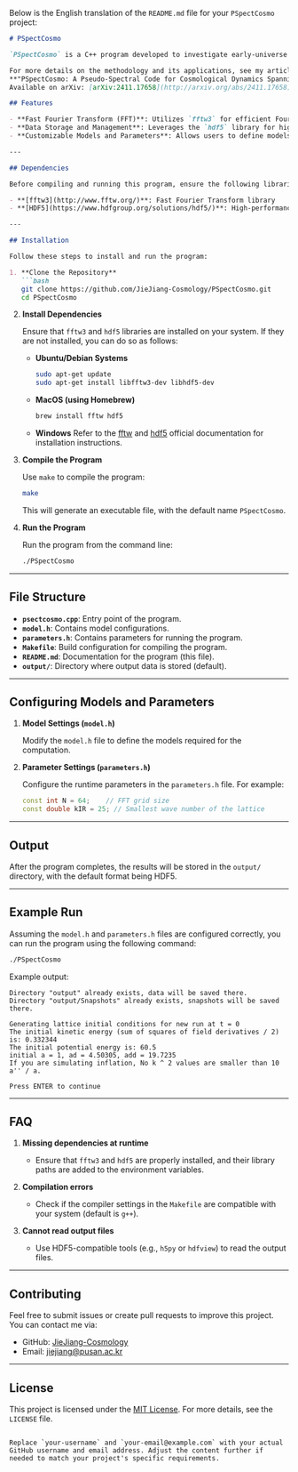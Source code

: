 Below is the English translation of the `README.md` file for your `PSpectCosmo` project:

```markdown
# PSpectCosmo

`PSpectCosmo` is a C++ program developed to investigate early-universe cosmological dynamics, with a specific emphasis on the inflationary epoch. The program depends on the `fftw3` and `hdf5` libraries for fast Fourier transforms and efficient data storage. Users can configure models and parameters by modifying the `model.h` and `parameters.h` files.

For more details on the methodology and its applications, see my article:  
**"PSpectCosmo: A Pseudo-Spectral Code for Cosmological Dynamics Spanning Inflation and Reheating"**  
Available on arXiv: [arXiv:2411.17658](http://arxiv.org/abs/2411.17658).

## Features

- **Fast Fourier Transform (FFT)**: Utilizes `fftw3` for efficient Fourier transform computations.
- **Data Storage and Management**: Leverages the `hdf5` library for high-performance data storage.
- **Customizable Models and Parameters**: Allows users to define models and adjust parameters through `model.h` and `parameters.h`.

---

## Dependencies

Before compiling and running this program, ensure the following libraries are properly installed:

- **[fftw3](http://www.fftw.org/)**: Fast Fourier Transform library
- **[HDF5](https://www.hdfgroup.org/solutions/hdf5/)**: High-performance data storage library

---

## Installation

Follow these steps to install and run the program:

1. **Clone the Repository**
   ```bash
   git clone https://github.com/JieJiang-Cosmology/PSpectCosmo.git
   cd PSpectCosmo
   ```

2. **Install Dependencies**

   Ensure that `fftw3` and `hdf5` libraries are installed on your system. If they are not installed, you can do so as follows:

   - **Ubuntu/Debian Systems**
     ```bash
     sudo apt-get update
     sudo apt-get install libfftw3-dev libhdf5-dev
     ```

   - **MacOS (using Homebrew)**
     ```bash
     brew install fftw hdf5
     ```

   - **Windows**
     Refer to the [fftw](http://www.fftw.org/install/windows.html) and [hdf5](https://www.hdfgroup.org/downloads/hdf5/) official documentation for installation instructions.

3. **Compile the Program**

   Use `make` to compile the program:
   ```bash
   make
   ```

   This will generate an executable file, with the default name `PSpectCosmo`.

4. **Run the Program**

   Run the program from the command line:
   ```bash
   ./PSpectCosmo
   ```

---

## File Structure

- **`psectcosmo.cpp`**: Entry point of the program.
- **`model.h`**: Contains model configurations.
- **`parameters.h`**: Contains parameters for running the program.
- **`Makefile`**: Build configuration for compiling the program.
- **`README.md`**: Documentation for the program (this file).
- **`output/`**: Directory where output data is stored (default).

---

## Configuring Models and Parameters

1. **Model Settings (`model.h`)**

   Modify the `model.h` file to define the models required for the computation. 

2. **Parameter Settings (`parameters.h`)**

   Configure the runtime parameters in the `parameters.h` file. For example:
   ```cpp
   const int N = 64;    // FFT grid size
   const double kIR = 25; // Smallest wave number of the lattice
   ```

---

## Output

After the program completes, the results will be stored in the `output/` directory, with the default format being HDF5.

---

## Example Run

Assuming the `model.h` and `parameters.h` files are configured correctly, you can run the program using the following command:

```bash
./PSpectCosmo
```

Example output:
```
Directory "output" already exists, data will be saved there.
Directory "output/Snapshots" already exists, snapshots will be saved there.

Generating lattice initial conditions for new run at t = 0
The initial kinetic energy (sum of squares of field derivatives / 2) is: 0.332344
The initial potential energy is: 60.5
initial a = 1, ad = 4.50305, add = 19.7235
If you are simulating inflation, No k ^ 2 values are smaller than 10 a'' / a.

Press ENTER to continue
```

---

## FAQ

1. **Missing dependencies at runtime**
   - Ensure that `fftw3` and `hdf5` are properly installed, and their library paths are added to the environment variables.

2. **Compilation errors**
   - Check if the compiler settings in the `Makefile` are compatible with your system (default is `g++`).

3. **Cannot read output files**
   - Use HDF5-compatible tools (e.g., `h5py` or `hdfview`) to read the output files.

---

## Contributing

Feel free to submit issues or create pull requests to improve this project. You can contact me via:

- GitHub: [JieJiang-Cosmology](https://github.com/JieJiang-Cosmology)
- Email: jiejiang@pusan.ac.kr

---

## License

This project is licensed under the [MIT License](LICENSE). For more details, see the `LICENSE` file.
```

Replace `your-username` and `your-email@example.com` with your actual GitHub username and email address. Adjust the content further if needed to match your project's specific requirements.
